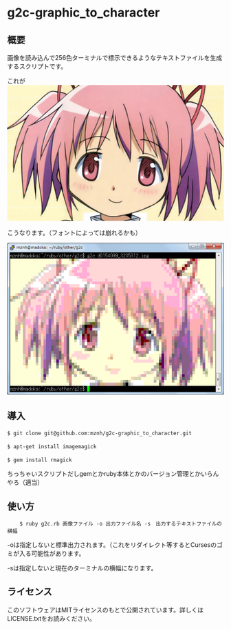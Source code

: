 g2c-graphic_to_character
========================

## 概要

画像を読み込んで256色ターミナルで標示できるようなテキストファイルを生成するスクリプトです。

これが
![before](./g2cbfo.jpg)

こうなります。（フォントによっては崩れるかも）

![after](./g2caft.jpg)

## 導入
	
``$ git clone git@github.com:mznh/g2c-graphic_to_character.git``

``$ apt-get install imagemagick``

``$ gem install rmagick``

ちっちゃいスクリプトだしgemとかruby本体とかのバージョン管理とかいらんやろ（適当）

## 使い方
 
        $ ruby g2c.rb 画像ファイル -o 出力ファイル名 -s　出力するテキストファイルの横幅
 
 -oは指定しないと標準出力されます。（これをリダイレクト等するとCursesのゴミが入る可能性があります。

 -sは指定しないと現在のターミナルの横幅になります。

## ライセンス

このソフトウェアはMITライセンスのもとで公開されています。詳しくはLICENSE.txtをお読みください。
